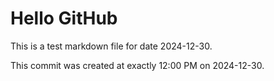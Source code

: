 # Hello GitHub
This is a test markdown file for date 2024-12-30.

This commit was created at exactly 12:00 PM on 2024-12-30.
